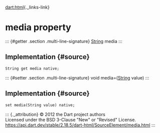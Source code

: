 [dart:html](../../dart-html/dart-html-library){._links-link}

media property
==============

::: {#getter .section .multi-line-signature}
[String](../../dart-core/string-class) media
:::

Implementation {#source}
--------------

``` {.language-dart data-language="dart"}
String get media native;
```

::: {#setter .section .multi-line-signature}
void media=([String](../../dart-core/string-class) value)
:::

Implementation {#source}
--------------

``` {.language-dart data-language="dart"}
set media(String value) native;
```

::: {._attribution}
© 2012 the Dart project authors\
Licensed under the BSD 3-Clause \"New\" or \"Revised\" License.\
<https://api.dart.dev/stable/2.18.5/dart-html/SourceElement/media.html>
:::
